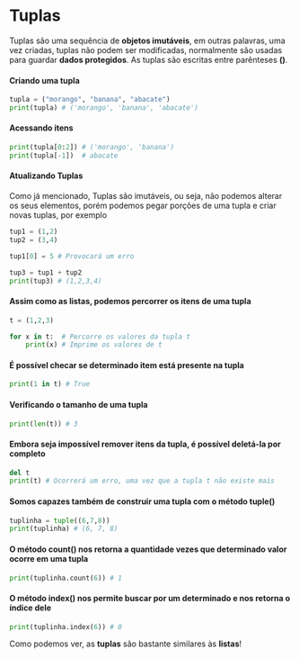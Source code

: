 # Tuplas

Tuplas são uma sequência de **objetos imutáveis**, em outras palavras, uma vez criadas, tuplas não podem
ser modificadas, normalmente são usadas para guardar **dados protegidos**. As tuplas são escritas entre
parênteses **()**.

#### Criando uma tupla

```python
tupla = ("morango", "banana", "abacate")
print(tupla) # ('morango', 'banana', 'abacate')
```

#### Acessando itens

```python
print(tupla[0:2]) # ('morango', 'banana')
print(tupla[-1])  # abacate
```

#### Atualizando Tuplas

Como já mencionado, Tuplas são imutáveis, ou seja, não podemos alterar os seus elementos, porém podemos
pegar porções de uma tupla e criar novas tuplas, por exemplo

```python
tup1 = (1,2)
tup2 = (3,4)

tup1[0] = 5 # Provocará um erro

tup3 = tup1 + tup2
print(tup3) # (1,2,3,4)
```

#### Assim como as listas, podemos percorrer os itens de uma tupla

```python
t = (1,2,3)

for x in t:  # Percorre os valores da tupla t
    print(x) # Imprime os valores de t
```

#### É possível checar se determinado item está presente na tupla

```python
print(1 in t) # True
```

#### Verificando o tamanho de uma tupla

```python
print(len(t)) # 3
```

#### Embora seja impossível remover itens da tupla, é possível deletá-la por completo

```python
del t
print(t) # Ocorrerá um erro, uma vez que a tupla t não existe mais
```

#### Somos capazes também de construir uma tupla com o método **tuple()**

```python
tuplinha = tuple((6,7,8))
print(tuplinha) # (6, 7, 8)
```

#### O método **count()** nos retorna a quantidade vezes que determinado valor ocorre em uma tupla

```python
print(tuplinha.count(6)) # 1
```

#### O método **index()** nos permite buscar por um determinado e nos retorna o índice dele

```python
print(tuplinha.index(6)) # 0
```

Como podemos ver, as **tuplas** são bastante similares às **listas**!
